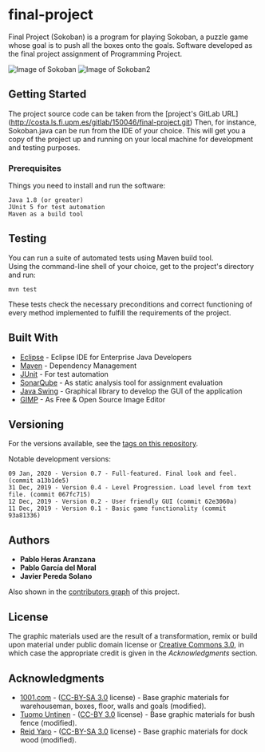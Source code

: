 # final-project

Final Project (Sokoban) is a program for playing Sokoban, a puzzle game whose goal is to push all the boxes onto the goals. Software developed as the final project assignment of Programming Project.

![Image of Sokoban](https://github.com/Pablosornp/Programming-Proyect-Sokoban-Java/blob/master/src/main/resources/images/screenshots/Captura1.png?raw=true)
![Image of Sokoban2](https://github.com/Pablosornp/Programming-Proyect-Sokoban-Java/blob/master/src/main/resources/images/screenshots/Captura2.png?raw=true)

## Getting Started

The project source code can be taken from the [project's GitLab URL] (http://costa.ls.fi.upm.es/gitlab/150046/final-project.git) 
Then, for instance, Sokoban.java can be run from the IDE of your choice.
This will get you a copy of the project up and running on your local machine for development and testing purposes.

### Prerequisites

Things you need to install and run the software:

```
Java 1.8 (or greater)
JUnit 5 for test automation
Maven as a build tool
```

## Testing

You can run a suite of automated tests using Maven build tool.<br/> 
Using the command-line shell of your choice, get to the project's directory and run:

	mvn test
These tests check the necessary preconditions and correct functioning of every method implemented to fulfill the requirements of the project.

## Built With

* [Eclipse](https://www.eclipse.org/downloads/packages/release/2019-12/r/eclipse-ide-enterprise-java-developers) - Eclipse IDE for Enterprise Java Developers
* [Maven](https://maven.apache.org/) - Dependency Management
* [JUnit](https://junit.org/junit5/) - For test automation
* [SonarQube](http://costa.ls.fi.upm.es:9000/sonar) - As static analysis tool for assignment evaluation
* [Java Swing](https://docs.oracle.com/javase/tutorial/uiswing/) - Graphical library to develop the GUI of the application
* [GIMP](https://www.gimp.org) - As Free & Open Source Image Editor

## Versioning

For the versions available, see the [tags on this repository](http://costa.ls.fi.upm.es/gitlab/150046/final-project/tags). 

Notable development versions:

```
09 Jan, 2020 - Version 0.7 - Full-featured. Final look and feel. (commit a13b1de5)
31 Dec, 2019 - Version 0.4 - Level Progression. Load level from text file. (commit 067fc715)
12 Dec, 2019 - Version 0.2 - User friendly GUI (commit 62e3060a)
11 Dec, 2019 - Version 0.1 - Basic game functionality (commit 93a81336)
```

## Authors

* **Pablo Heras Aranzana**
* **Pablo García del Moral**
* **Javier Pereda Solano**

Also shown in the [contributors graph](http://costa.ls.fi.upm.es/gitlab/150046/final-project/graphs/master) of this project.

## License

The graphic materials used are the result of a transformation, remix or build upon material under public domain license or [Creative Commons 3.0](https://creativecommons.org/licenses), in which case the appropriate credit is given in the *Acknowledgments* section. 

## Acknowledgments

* [1001.com](https://opengameart.org/users/1001com) - ([CC-BY-SA 3.0](https://creativecommons.org/licenses/by-sa/3.0/) license) - Base graphic materials for warehouseman, boxes, floor, walls and goals \(modified\).
* [Tuomo Untinen](https://tuomount.kapsi.fi/contact.html) - ([CC-BY 3.0](https://creativecommons.org/licenses/by/3.0/) license) - Base graphic materials for bush fence \(modified\).
* [Reid Yaro](http://evolonline.org/) - ([CC-BY-SA 3.0](https://creativecommons.org/licenses/by-sa/3.0/) license) - Base graphic materials for dock wood \(modified\).
